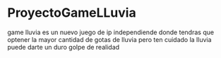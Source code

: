 # ProyectoGameLLuvia

game lluvia es un nuevo juego de ip independiende donde tendras que optener la mayor cantidad de gotas de lluvia pero ten cuidado la lluvia puede darte un duro golpe de realidad
